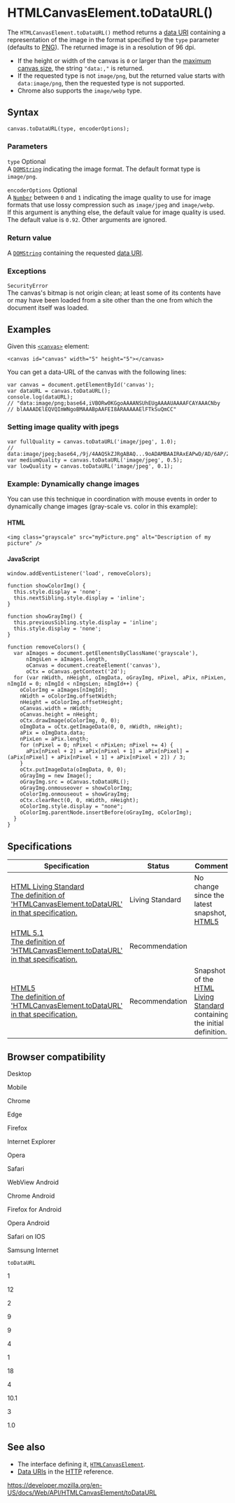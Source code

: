 HTMLCanvasElement.toDataURL()
=============================

The `HTMLCanvasElement.toDataURL()` method returns a [data URI](https://developer.mozilla.org/en-US/docs/Web/HTTP/Basics_of_HTTP/Data_URIs) containing a representation of the image in the format specified by the `type` parameter (defaults to [PNG](https://en.wikipedia.org/wiki/Portable_Network_Graphics)). The returned image is in a resolution of 96 dpi.

-   If the height or width of the canvas is `0` or larger than the [maximum canvas size](https://developer.mozilla.org/en-US/docs/Web/HTML/Element/canvas#maximum_canvas_size), the string `"data:,"` is returned.
-   If the requested type is not `image/png`, but the returned value starts with `data:image/png`, then the requested type is not supported.
-   Chrome also supports the `image/webp` type.

Syntax
------

    canvas.toDataURL(type, encoderOptions);

### Parameters

 `type` <span class="badge inline optional">Optional</span>   
A [`DOMString`](../domstring) indicating the image format. The default format type is `image/png`.

 `encoderOptions` <span class="badge inline optional">Optional</span>   
A [`Number`](https://developer.mozilla.org/en-US/docs/Web/JavaScript/Reference/Global_Objects/Number) between `0` and `1` indicating the image quality to use for image formats that use lossy compression such as `image/jpeg` and `image/webp`.  
If this argument is anything else, the default value for image quality is used. The default value is `0.92`. Other arguments are ignored.

### Return value

A [`DOMString`](../domstring) containing the requested [data URI](https://developer.mozilla.org/en-US/docs/Web/HTTP/Basics_of_HTTP/Data_URIs).

### Exceptions

`SecurityError`  
The canvas's bitmap is not origin clean; at least some of its contents have or may have been loaded from a site other than the one from which the document itself was loaded.

Examples
--------

Given this [`<canvas>`](https://developer.mozilla.org/en-US/docs/Web/HTML/Element/canvas) element:

    <canvas id="canvas" width="5" height="5"></canvas>

You can get a data-URL of the canvas with the following lines:

    var canvas = document.getElementById('canvas');
    var dataURL = canvas.toDataURL();
    console.log(dataURL);
    // "data:image/png;base64,iVBORw0KGgoAAAANSUhEUgAAAAUAAAAFCAYAAACNby
    // blAAAADElEQVQImWNgoBMAAABpAAFEI8ARAAAAAElFTkSuQmCC"

### Setting image quality with jpegs

    var fullQuality = canvas.toDataURL('image/jpeg', 1.0);
    // data:image/jpeg;base64,/9j/4AAQSkZJRgABAQ...9oADAMBAAIRAxEAPwD/AD/6AP/Z"
    var mediumQuality = canvas.toDataURL('image/jpeg', 0.5);
    var lowQuality = canvas.toDataURL('image/jpeg', 0.1);

### Example: Dynamically change images

You can use this technique in coordination with mouse events in order to dynamically change images (gray-scale vs. color in this example):

#### HTML

    <img class="grayscale" src="myPicture.png" alt="Description of my picture" />

#### JavaScript

    window.addEventListener('load', removeColors);

    function showColorImg() {
      this.style.display = 'none';
      this.nextSibling.style.display = 'inline';
    }

    function showGrayImg() {
      this.previousSibling.style.display = 'inline';
      this.style.display = 'none';
    }

    function removeColors() {
      var aImages = document.getElementsByClassName('grayscale'),
          nImgsLen = aImages.length,
          oCanvas = document.createElement('canvas'),
          oCtx = oCanvas.getContext('2d');
      for (var nWidth, nHeight, oImgData, oGrayImg, nPixel, aPix, nPixLen, nImgId = 0; nImgId < nImgsLen; nImgId++) {
        oColorImg = aImages[nImgId];
        nWidth = oColorImg.offsetWidth;
        nHeight = oColorImg.offsetHeight;
        oCanvas.width = nWidth;
        oCanvas.height = nHeight;
        oCtx.drawImage(oColorImg, 0, 0);
        oImgData = oCtx.getImageData(0, 0, nWidth, nHeight);
        aPix = oImgData.data;
        nPixLen = aPix.length;
        for (nPixel = 0; nPixel < nPixLen; nPixel += 4) {
          aPix[nPixel + 2] = aPix[nPixel + 1] = aPix[nPixel] = (aPix[nPixel] + aPix[nPixel + 1] + aPix[nPixel + 2]) / 3;
        }
        oCtx.putImageData(oImgData, 0, 0);
        oGrayImg = new Image();
        oGrayImg.src = oCanvas.toDataURL();
        oGrayImg.onmouseover = showColorImg;
        oColorImg.onmouseout = showGrayImg;
        oCtx.clearRect(0, 0, nWidth, nHeight);
        oColorImg.style.display = "none";
        oColorImg.parentNode.insertBefore(oGrayImg, oColorImg);
      }
    }

Specifications
--------------

<table><thead><tr class="header"><th>Specification</th><th>Status</th><th>Comment</th></tr></thead><tbody><tr class="odd"><td><a href="https://html.spec.whatwg.org/multipage/scripting.html#dom-canvas-todataurl">HTML Living Standard<br />
<span class="small">The definition of 'HTMLCanvasElement.toDataURL' in that specification.</span></a></td><td><span class="spec-living">Living Standard</span></td><td>No change since the latest snapshot, <a href="https://www.w3.org/TR/html52/">HTML5</a></td></tr><tr class="even"><td><a href="https://www.w3.org/TR/html51/scripting-1.html#dom-canvas-todataurl">HTML 5.1<br />
<span class="small">The definition of 'HTMLCanvasElement.toDataURL' in that specification.</span></a></td><td><span class="spec-rec">Recommendation</span></td><td></td></tr><tr class="odd"><td><a href="https://www.w3.org/TR/html52/scripting-1.html#dom-canvas-todataurl">HTML5<br />
<span class="small">The definition of 'HTMLCanvasElement.toDataURL' in that specification.</span></a></td><td><span class="spec-rec">Recommendation</span></td><td>Snapshot of the <a href="https://html.spec.whatwg.org/multipage/">HTML Living Standard</a> containing the initial definition.</td></tr></tbody></table>

Browser compatibility
---------------------

Desktop

Mobile

Chrome

Edge

Firefox

Internet Explorer

Opera

Safari

WebView Android

Chrome Android

Firefox for Android

Opera Android

Safari on IOS

Samsung Internet

`toDataURL`

1

12

2

9

9

4

1

18

4

10.1

3

1.0

See also
--------

-   The interface defining it, [`HTMLCanvasElement`](../htmlcanvaselement).
-   [Data URIs](https://developer.mozilla.org/en-US/docs/Web/HTTP/Basics_of_HTTP/Data_URIs) in the [HTTP](https://developer.mozilla.org/en-US/docs/Web/HTTP) reference.

<a href="https://developer.mozilla.org/en-US/docs/Web/API/HTMLCanvasElement/toDataURL" class="_attribution-link">https://developer.mozilla.org/en-US/docs/Web/API/HTMLCanvasElement/toDataURL</a>
